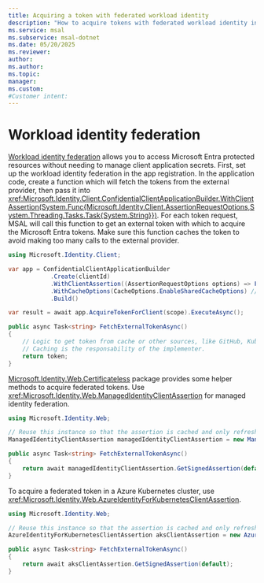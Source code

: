 ```yaml
---
title: Acquiring a token with federated workload identity
description: "How to acquire tokens with federated workload identity in MSAL.NET"
ms.service: msal
ms.subservice: msal-dotnet
ms.date: 05/20/2025
ms.reviewer: 
author: 
ms.author: 
ms.topic: 
manager: 
ms.custom: 
#Customer intent: 
---
```


# Workload identity federation

[Workload identity federation](/entra/workload-id/workload-identity-federation) allows you to access Microsoft Entra protected resources without needing to manage client application secrets. First, set up the workload identity federation in the app registration. In the application code, create a function which will fetch the tokens from the external provider, then pass it into <xref:Microsoft.Identity.Client.ConfidentialClientApplicationBuilder.WithClientAssertion(System.Func{Microsoft.Identity.Client.AssertionRequestOptions,System.Threading.Tasks.Task{System.String}})>. For each token request, MSAL will call this function to get an external token with which to acquire the Microsoft Entra tokens. Make sure this function caches the token to avoid making too many calls to the external provider.

```csharp
using Microsoft.Identity.Client;

var app = ConfidentialClientApplicationBuilder
            .Create(clientId)
            .WithClientAssertion((AssertionRequestOptions options) => FetchExternalTokenAsync())
            .WithCacheOptions(CacheOptions.EnableSharedCacheOptions) // for more cache options see https://learn.microsoft.com/entra/msal/dotnet/how-to/token-cache-serialization?tabs=msal
            .Build()

var result = await app.AcquireTokenForClient(scope).ExecuteAsync();

public async Task<string> FetchExternalTokenAsync() 
{
    // Logic to get token from cache or other sources, like GitHub, Kubernetes, etc.
    // Caching is the responsability of the implementer.
    return token;
}

```

[Microsoft.Identity.Web.Certificateless](https://www.nuget.org/packages/Microsoft.Identity.Web.Certificateless) package provides some helper methods to acquire federated tokens. Use <xref:Microsoft.Identity.Web.ManagedIdentityClientAssertion> for managed identity federation.

```csharp
using Microsoft.Identity.Web;

// Reuse this instance so that the assertion is cached and only refreshed once it expires.
ManagedIdentityClientAssertion managedIdentityClientAssertion = new ManagedIdentityClientAssertion(userAssignedId);

public async Task<string> FetchExternalTokenAsync() 
{
    return await managedIdentityClientAssertion.GetSignedAssertion(default);
}

```

To acquire a federated token in a Azure Kubernetes cluster, use <xref:Microsoft.Identity.Web.AzureIdentityForKubernetesClientAssertion>.

```csharp
using Microsoft.Identity.Web;

// Reuse this instance so that the assertion is cached and only refreshed once it expires.
AzureIdentityForKubernetesClientAssertion aksClientAssertion = new AzureIdentityForKubernetesClientAssertion();

public async Task<string> FetchExternalTokenAsync() 
{
    return await aksClientAssertion.GetSignedAssertion(default);
}

```
